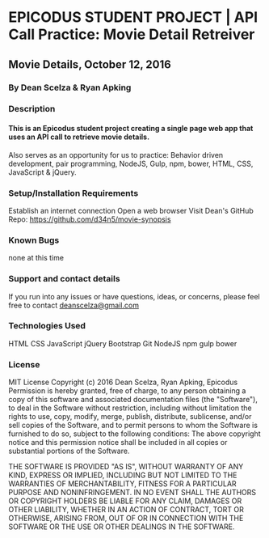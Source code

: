 #  EPICODUS STUDENT PROJECT | API Call Practice: Movie Detail Retreiver

## Movie Details, October 12, 2016

###  By Dean Scelza & Ryan Apking

### Description

#### This is an Epicodus student project creating a single page web app that uses an API call to retrieve movie details.
Also serves as an opportunity for us to practice:  Behavior driven development, pair programming, NodeJS, Gulp, npm, bower, HTML, CSS, JavaScript & jQuery.

### Setup/Installation Requirements
Establish an internet connection
Open a web browser
Visit Dean's GitHub Repo: https://github.com/d34n5/movie-synopsis

### Known Bugs
none at this time

### Support and contact details
If you run into any issues or have questions, ideas, or concerns, please feel free to contact deanscelza@gmail.com

### Technologies Used
HTML
CSS
JavaScript
jQuery
Bootstrap
Git
NodeJS
npm
gulp
bower

### License
MIT License
Copyright (c) 2016 Dean Scelza, Ryan Apking, Epicodus
Permission is hereby granted, free of charge, to any person obtaining a copy of this software and associated documentation files (the "Software"), to deal in the Software without restriction, including without limitation the rights to use, copy, modify, merge, publish, distribute, sublicense, and/or sell copies of the Software, and to permit persons to whom the Software is furnished to do so, subject to the following conditions:
The above copyright notice and this permission notice shall be included in all copies or substantial portions of the Software.

THE SOFTWARE IS PROVIDED "AS IS", WITHOUT WARRANTY OF ANY KIND, EXPRESS OR IMPLIED, INCLUDING BUT NOT LIMITED TO THE WARRANTIES OF MERCHANTABILITY, FITNESS FOR A PARTICULAR PURPOSE AND NONINFRINGEMENT. IN NO EVENT SHALL THE AUTHORS OR COPYRIGHT HOLDERS BE LIABLE FOR ANY CLAIM, DAMAGES OR OTHER LIABILITY, WHETHER IN AN ACTION OF CONTRACT, TORT OR OTHERWISE, ARISING FROM, OUT OF OR IN CONNECTION WITH THE SOFTWARE OR THE USE OR OTHER DEALINGS IN THE SOFTWARE.

